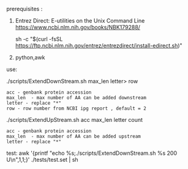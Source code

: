 prerequisites :

1) Entrez Direct: E-utilities on the Unix Command Line
https://www.ncbi.nlm.nih.gov/books/NBK179288/

    sh -c "$(curl -fsSL https://ftp.ncbi.nlm.nih.gov/entrez/entrezdirect/install-edirect.sh)"

2) python,awk

use:

./scripts/ExtendDownStream.sh <acc> max_len letter> row

    acc - genbank protein accession
    max_len  - max number of AA can be added downstream
    letter - replace "*" 
    row - row number from NCBI ipg report , default = 2

./scripts/ExtendUpStream.sh  acc max_len letter count

    acc - genbank protein accession
    max_len  - max number of AA can be added upstream
    letter - replace "*" 

test:
    awk '{printf "echo %s;./scripts/ExtendDownStream.sh %s 200 U\n",$1,$1;}' ./tests/test.set  | sh

